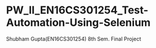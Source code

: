# PW_II_EN16CS301254_Test-Automation-Using-Selenium
Shubham Gupta(EN16CS301254) 8th Sem. Final Project 
